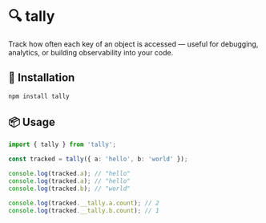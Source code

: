 # 🔍 tally

Track how often each key of an object is accessed — useful for debugging, analytics, or building observability into your code.

## 🚀 Installation

```bash
npm install tally
```

## 📦 Usage

```ts
import { tally } from 'tally';

const tracked = tally({ a: 'hello', b: 'world' });

console.log(tracked.a); // "hello"
console.log(tracked.a); // "hello"
console.log(tracked.b); // "world"

console.log(tracked.__tally.a.count); // 2
console.log(tracked.__tally.b.count); // 1
```
